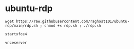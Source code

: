 # ubuntu-rdp
```
wget https://raw.githubusercontent.com/raghost101/ubuntu-rdp/main/rdp.sh ; chmod +x rdp.sh ; ./rdp.sh
```
```
startxfce4
```
```
vnceserver
```
